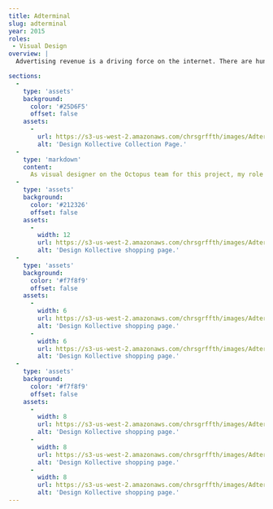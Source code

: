 ```yaml
---
title: Adterminal
slug: adterminal
year: 2015
roles:
 - Visual Design
overview: |
  Advertising revenue is a driving force on the internet. There are hundreds of advertising networks that websites use to earn income, but with that comes a mess of accounts, emails, spreadsheets, and forgotten passwords. Adterminal recognized this issue and built an application that integrates advertising networks into one system so companies can see a clearer picture of their revenue.  

sections:
  -
    type: 'assets'
    background:
      color: '#25D6F5'
      offset: false
    assets:
      -
        url: https://s3-us-west-2.amazonaws.com/chrsgrffth/images/Adterminal-Dashboard.png
        alt: 'Design Kollective Collection Page.'
  -
    type: 'markdown'
    content:
      As visual designer on the Octopus team for this project, my role was to help Adterminal turn their wireframes into an appealing interface.
  -
    type: 'assets'
    background:
      color: '#212326'
      offset: false
    assets:
      -
        width: 12
        url: https://s3-us-west-2.amazonaws.com/chrsgrffth/images/Adterminal-Dashboard-Elements.png
        alt: 'Design Kollective shopping page.'
  -
    type: 'assets'
    background:
      color: '#f7f8f9'
      offset: false
    assets:
      -
        width: 6
        url: https://s3-us-west-2.amazonaws.com/chrsgrffth/images/Adterminal-Settings-Dashboards-Edit.png
        alt: 'Design Kollective shopping page.'
      -
        width: 6
        url: https://s3-us-west-2.amazonaws.com/chrsgrffth/images/Adterminal-Settings-Users-Edit.png
        alt: 'Design Kollective shopping page.'
  -
    type: 'assets'
    background:
      color: '#f7f8f9'
      offset: false
    assets:
      -
        width: 8
        url: https://s3-us-west-2.amazonaws.com/chrsgrffth/images/Adterminal-Marketing-Homepage.png
        alt: 'Design Kollective shopping page.'
      -
        width: 8
        url: https://s3-us-west-2.amazonaws.com/chrsgrffth/images/Adterminal-Marketing-Integrations.png
        alt: 'Design Kollective shopping page.'
      -
        width: 8
        url: https://s3-us-west-2.amazonaws.com/chrsgrffth/images/Adterminal-Marketing-Pricing.png
        alt: 'Design Kollective shopping page.'
---
```


